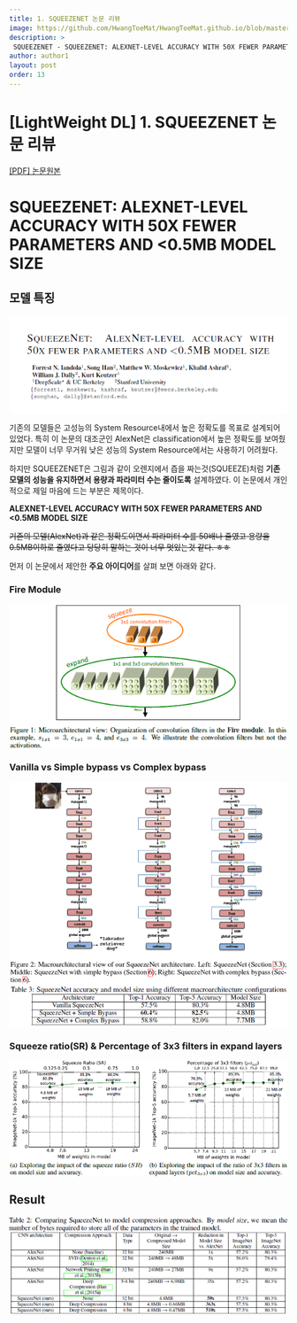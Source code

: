 ```yaml
---
title: 1. SQUEEZENET 논문 리뷰
image: https://github.com/HwangToeMat/HwangToeMat.github.io/blob/master/Paper-Review/image/SQUEEZENET/img0.png?raw=true
description: >
 SQUEEZENET - SQUEEZENET: ALEXNET-LEVEL ACCURACY WITH 50X FEWER PARAMETERS AND <0.5MB MODEL SIZE을 읽고 논문 주요내용을 정리해본다.
author: author1
layout: post
order: 13
---
```

# [LightWeight DL]  1. SQUEEZENET 논문 리뷰

<a href="https://arxiv.org/pdf/1602.07360.pdf">[PDF] 논문원본</a>

# SQUEEZENET: ALEXNET-LEVEL ACCURACY WITH 50X FEWER PARAMETERS AND <0.5MB MODEL SIZE

## 모델 특징

<img src="https://github.com/HwangToeMat/HwangToeMat.github.io/blob/master/Paper-Review/image/SQUEEZENET/img1.png?raw=true" style="max-width:100%;margin-left: auto; margin-right: auto; display: block;">

기존의 모델들은 고성능의 System Resource내에서 높은 정확도를 목표로 설계되어 있었다. 특히 이 논문의 대조군인 AlexNet은 classification에서 높은 정확도를 보여줬지만 모델이 너무 무거워 낮은 성능의 System Resource에서는 사용하기 어려웠다.

하지만 SQUEEZENET은 그림과 같이 오렌지에서 즙을 짜는것(SQUEEZE)처럼 **기존 모델의 성능을 유지하면서 용량과 파라미터 수는 줄이도록** 설계하였다. 이 논문에서 개인적으로 제일 마음에 드는 부분은 제목이다.

**ALEXNET-LEVEL ACCURACY WITH 50X FEWER PARAMETERS AND <0.5MB MODEL SIZE**

~~기존의 모델(AlexNet)과 같은 정확도이면서 파라미터 수를 50배나 줄였고 용량을 0.5MB이하로 줄였다고 당당히 말하는 것이 너무 멋있는것 같다. ㅎㅎ~~

먼저 이 논문에서 제안한 **주요 아이디어**를 살펴 보면 아래와 같다.

### Fire Module

<img src="https://github.com/HwangToeMat/HwangToeMat.github.io/blob/master/Paper-Review/image/SQUEEZENET/img2.png?raw=true" style="max-width:100%;margin-left: auto; margin-right: auto; display: block;">

### Vanilla vs Simple bypass vs Complex bypass

<img src="https://github.com/HwangToeMat/HwangToeMat.github.io/blob/master/Paper-Review/image/SQUEEZENET/img3.png?raw=true" style="max-width:100%;margin-left: auto; margin-right: auto; display: block;">

<img src="https://github.com/HwangToeMat/HwangToeMat.github.io/blob/master/Paper-Review/image/SQUEEZENET/img4.png?raw=true" style="max-width:100%;margin-left: auto; margin-right: auto; display: block;">

### Squeeze ratio(SR) & Percentage of 3x3 filters in expand layers

<img src="https://github.com/HwangToeMat/HwangToeMat.github.io/blob/master/Paper-Review/image/SQUEEZENET/img5.png?raw=true" style="max-width:100%;margin-left: auto; margin-right: auto; display: block;">

## Result

<img src="https://github.com/HwangToeMat/HwangToeMat.github.io/blob/master/Paper-Review/image/SQUEEZENET/img6.png?raw=true" style="max-width:100%;margin-left: auto; margin-right: auto; display: block;">
